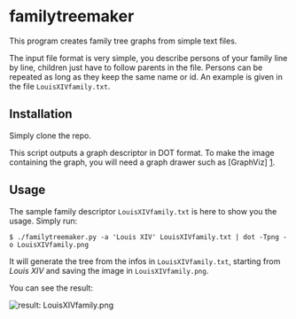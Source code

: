 familytreemaker
===============

This program creates family tree graphs from simple text files.

The input file format is very simple, you describe persons of your family line
by line, children just have to follow parents in the file. Persons can be
repeated as long as they keep the same name or id. An example is given in the
file `LouisXIVfamily.txt`.


Installation
------------

Simply clone the repo.

This script outputs a graph descriptor in DOT format. To make the image
containing the graph, you will need a graph drawer such as [GraphViz] [1].

[1]: http://www.graphviz.org/  "GraphViz"

Usage
-----

The sample family descriptor `LouisXIVfamily.txt` is here to show you the
usage. Simply run:
```
$ ./familytreemaker.py -a 'Louis XIV' LouisXIVfamily.txt | dot -Tpng -o LouisXIVfamily.png
```
It will generate the tree from the infos in `LouisXIVfamily.txt`, starting from
*Louis XIV* and saving the image in `LouisXIVfamily.png`.

You can see the result:

![result: LouisXIVfamily.png](/LouisXIVfamily.png)
